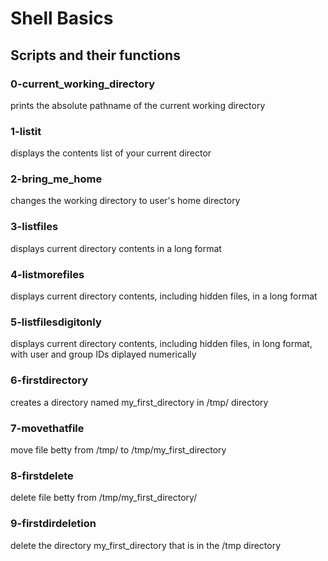 # Shell Basics
## Scripts and their functions

### 0-current_working_directory
prints the absolute pathname of the current working directory

### 1-listit
displays the contents list of your current director

### 2-bring_me_home
changes the working directory to user's home directory

### 3-listfiles
displays current directory contents in a long format

### 4-listmorefiles
displays current directory contents, including hidden files, in a long format

### 5-listfilesdigitonly
displays current directory contents, including hidden files, in long format, with user and group IDs diplayed numerically

### 6-firstdirectory
creates a directory named my_first_directory in /tmp/ directory

### 7-movethatfile
move file betty from /tmp/ to /tmp/my_first_directory

### 8-firstdelete
delete file betty from /tmp/my_first_directory/

### 9-firstdirdeletion
delete the directory my_first_directory that is in the /tmp directory
